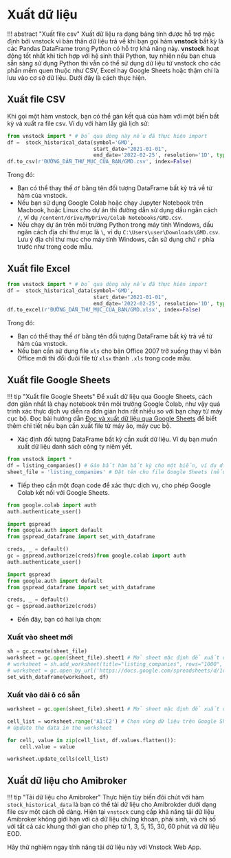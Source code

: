 # Xuất dữ liệu

!!! abstract "Xuất file csv"
    Xuất dữ liệu ra dạng bảng tính được hỗ trợ mặc định bởi vnstock vì bản thân dữ liệu trả về khi bạn gọi hàm **vnstock** bất kỳ là các Pandas DataFrame trong Python có hỗ trợ khả năng này. **vnstock** hoạt động tốt nhất khi tích hợp với hệ sinh thái Python, tuy nhiên nếu bạn chưa sẵn sàng sử dụng Python thì vẫn có thể sử dụng dữ liệu từ vnstock cho các phần mềm quen thuộc như CSV, Excel hay Google Sheets hoặc thậm chí là lưu vào cơ sở dữ liệu. Dưới đây là cách thực hiện.

## Xuất file CSV

Khi gọi một hàm vnstock, bạn có thể gán kết quả của hàm với một biến bất kỳ và xuất ra file csv. Ví dụ với hàm lấy giá lịch sử:

```python
from vnstock import * # bỏ qua dòng này nếu đã thực hiện import
df =  stock_historical_data(symbol='GMD', 
                            start_date="2021-01-01", 
                            end_date='2022-02-25', resolution='1D', type='stock', beautify=True)
df.to_csv(r'ĐƯỜNG_DẪN_THƯ_MỤC_CỦA_BẠN/GMD.csv', index=False)
```

Trong đó:

- Bạn có thể thay thế `df` bằng tên đối tượng DataFrame bất kỳ trả về từ hàm của vnstock.
- Nếu bạn sử dụng Google Colab hoặc chạy Jupyter Notebook trên Macbook, hoặc Linux cho dự án thì đường dẫn sử dụng dấu ngăn cách `/`, ví dụ `/content/drive/MyDrive/Colab Notebooks/GMD.csv`.
- Nếu chạy dự án trên môi trường Python trong máy tính Windows, dấu ngăn cách địa chỉ thư mục là `\`, ví dụ `C:\Users\user\Downloads\GMD.csv`. Lưu ý địa chỉ thư mục cho máy tính Windows, cần sử dụng chữ `r` phía trước như trong code mẫu.

## Xuất file Excel

```python
from vnstock import * # bỏ qua dòng này nếu đã thực hiện import
df =  stock_historical_data(symbol='GMD', 
                            start_date="2021-01-01", 
                            end_date='2022-02-25', resolution='1D', type='stock', beautify=True)
df.to_excel(r'ĐƯỜNG_DẪN_THƯ_MỤC_CỦA_BẠN/GMD.xlsx', index=False)
```

Trong đó:

- Bạn có thể thay thế `df` bằng tên đối tượng DataFrame bất kỳ trả về từ hàm của vnstock.
- Nếu bạn cần sử dụng file `xls` cho bản Office 2007 trở xuống thay vì bản Office mới thì đổi đuôi file từ `xlsx` thành `.xls` trong code mẫu.

## Xuất file Google Sheets

!!! tip "Xuất file Google Sheets"
    Để xuất dữ liệu qua Google Sheets, cách đơn giản nhất là chạy notebook trên môi trường Google Colab, như vậy quá trình xác thực dịch vụ diễn ra đơn giản hơn rất nhiều so với bạn chạy từ máy cục bộ. Đọc bài hướng dẫn [Đọc và xuất dữ liệu qua Google Sheets](https://thinhvu.com/2021/05/27/doc-va-xuat-du-lieu-google-sheets-voi-python/) để biết thêm chi tiết nếu bạn cần xuất file từ máy ảo, máy cục bộ.

- Xác định đối tượng DataFrame bất kỳ cần xuất dữ liệu. Ví dụ bạn muốn xuất dữ liệu danh sách công ty niêm yết.

```python
from vnstock import *
df = listing_companies() # Gán bất hàm bất kỳ cho một biến, ví dụ df
sheet_file = 'listing_companies' # Đặt tên cho file Google Sheets (nếu tạo mới, dùng file có sẵn thì không cần)
```

- Tiếp theo cần một đoạn code để xác thực dịch vụ, cho phép Google Colab kết nối với Google Sheets.

```python
from google.colab import auth
auth.authenticate_user()

import gspread
from google.auth import default
from gspread_dataframe import set_with_dataframe

creds, _ = default()
gc = gspread.authorize(creds)from google.colab import auth
auth.authenticate_user()

import gspread
from google.auth import default
from gspread_dataframe import set_with_dataframe

creds, _ = default()
gc = gspread.authorize(creds)
```

- Đến đây, bạn có hai lựa chọn:

### Xuất vào sheet mới

```python
sh = gc.create(sheet_file)
worksheet = gc.open(sheet_file).sheet1 # Mở sheet mặc định để xuất dữ liệu, chọn 1 trong 3 tùy chọn với biến worksheet, dùng dòng nào bỏ comment dòng đó, và comment dòng không cần dùng
# worksheet = sh.add_worksheet(title="listing_companies", rows="1000", cols="20") # Tạo sheet mới để xuất dữ liệu
# worksheet = gc.open_by_url('https://docs.google.com/spreadsheets/d/1vT6o6U1dHYMdHASZNKPvmzDRhgKTvQXsZ_46CvBOpuI').sheet1  # Mở file sheet có sẵn bằng URL
set_with_dataframe(worksheet, df)
```

### Xuất vào dải ô có sẵn

```python
worksheet = gc.open(sheet_file).sheet1 # Mở sheet mặc định để xuất dữ liệu, chọn 1 trong 3 tùy chọn với biến worksheet, dùng dòng nào bỏ comment dòng đó, và comment dòng không cần dùng

cell_list = worksheet.range('A1:C2') # Chọn vùng dữ liệu trên Google Sheets bạn muốn chèn dữ liệu từ DataFrame
# Update the data in the worksheet

for cell, value in zip(cell_list, df.values.flatten()):
    cell.value = value

worksheet.update_cells(cell_list)
```
## Xuất dữ liệu cho Amibroker

!!! tip "Tải dữ liệu cho Amibroker" 
    Thực hiện tùy biến đôi chút với hàm `stock_historical_data` là bạn có thể tải dữ liệu cho Amibrokder dưới dạng file csv một cách dễ dàng. Hiện tại `vnstock` cung cấp khả năng tải dữ liệu Amibroker không giới hạn với cả dữ liệu chứng khoán, phái sinh, và chỉ số với tất cả các khung thời gian cho phép từ 1, 3, 5, 15, 30, 60 phút và dữ liệu EOD.

Hãy thử nghiệm ngay tính năng tải dữ liệu này với Vnstock Web App.




